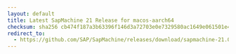 ```yaml
---
layout: default
title: Latest SapMachine 21 Release for macos-aarch64
checksum: sha256 cb474f187a3b63396f146d3a72703e0e7329580ac1649e061501e4278d48ff87
redirect_to:
  - https://github.com/SAP/SapMachine/releases/download/sapmachine-21.0.4/sapmachine-jdk-21.0.4_macos-aarch64_bin.tar.gz
---
```

